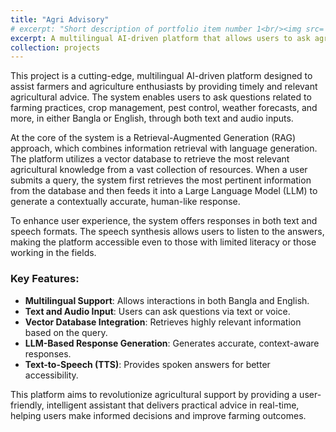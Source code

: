 ```yaml
---
title: "Agri Advisory"
# excerpt: "Short description of portfolio item number 1<br/><img src='/images/500x300.png'>"
excerpt: A multilingual AI-driven platform that allows users to ask agriculture-related questions in text or audio (Bangla/English). It retrieves relevant information from a vector database and generates detailed responses using a Large Language Model (LLM), providing answers in both text and speech formats.
collection: projects
---
```


This project is a cutting-edge, multilingual AI-driven platform designed to assist farmers and agriculture enthusiasts by providing timely and relevant agricultural advice. The system enables users to ask questions related to farming practices, crop management, pest control, weather forecasts, and more, in either Bangla or English, through both text and audio inputs.

At the core of the system is a Retrieval-Augmented Generation (RAG) approach, which combines information retrieval with language generation. The platform utilizes a vector database to retrieve the most relevant agricultural knowledge from a vast collection of resources. When a user submits a query, the system first retrieves the most pertinent information from the database and then feeds it into a Large Language Model (LLM) to generate a contextually accurate, human-like response.

To enhance user experience, the system offers responses in both text and speech formats. The speech synthesis allows users to listen to the answers, making the platform accessible even to those with limited literacy or those working in the fields.

### Key Features:
* **Multilingual Support**: Allows interactions in both Bangla and English.
* **Text and Audio Input**: Users can ask questions via text or voice.
* **Vector Database Integration**: Retrieves highly relevant information based on the query.
* **LLM-Based Response Generation**: Generates accurate, context-aware responses.
* **Text-to-Speech (TTS)**: Provides spoken answers for better accessibility.

This platform aims to revolutionize agricultural support by providing a user-friendly, intelligent assistant that delivers practical advice in real-time, helping users make informed decisions and improve farming outcomes.